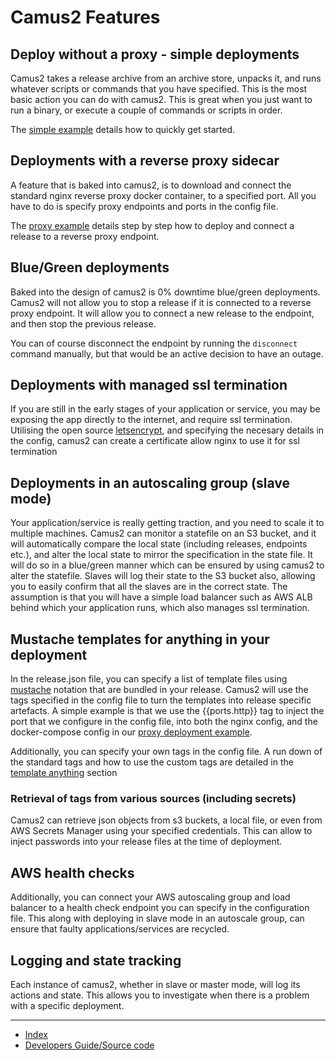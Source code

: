 # Camus2 Features

## Deploy without a proxy - simple deployments

Camus2 takes a release archive from an archive store, unpacks it, and runs whatever scripts or commands that you have specified. This is the most basic action you can do with camus2.
This is great when you just want to run a binary, or execute a couple of commands or scripts in order.

The [simple example](/camus2/userguide/simple-example) details how to quickly get started.

## Deployments with a reverse proxy sidecar

A feature that is baked into camus2, is to download and connect the standard nginx reverse proxy docker container, to a specified port.
All you have to do is specify proxy endpoints and ports in the config file.

The [proxy example](/camus2/userguide/proxy-example) details step by step how to deploy and connect a release to a reverse proxy endpoint.

## Blue/Green deployments

Baked into the design of camus2 is 0% downtime blue/green deployments. Camus2 will not allow you to stop a release if it is connected to a reverse proxy endpoint. It will allow you to connect a new release to the endpoint, and then stop the previous release.

You can of course disconnect the endpoint by running the `disconnect` command manually, but that would be an active decision to have an outage.

## Deployments with managed ssl termination

If you are still in the early stages of your application or service, you may be exposing the app directly to the internet, and require ssl termination.
Utilising the open source [letsencrypt](https://letsencrypt.org/about/), and specifying the necesary details in the config, camus2 can create a certificate allow nginx to use it for ssl termination

## Deployments in an autoscaling group (slave mode)

Your application/service is really getting traction, and you need to scale it to multiple machines. Camus2 can monitor a statefile on an S3 bucket, and it will automatically compare the local state (including releases, endpoints etc.), and alter the local state to mirror the specification in the state file. It will do so in a blue/green manner which can be ensured by using camus2 to alter the statefile.
Slaves will log their state to the S3 bucket also, allowing you to easily confirm that all the slaves are in the correct state. The assumption is that you will have a simple load balancer such as AWS ALB behind which your application runs, which also manages ssl termination.

## Mustache templates for anything in your deployment

In the release.json file, you can specify a list of template files using [mustache](https://mustache.github.io/mustache.5.html) notation that are bundled in your release.
Camus2 will use the tags specified in the config file to turn the templates into release specific artefacts.
A simple example is that we use the {{ports.http}} tag to inject the port that we configure in the config file, into both the nginx config, and the docker-compose config in our [proxy deployment example](/camus2/userguide/2-stepbystepexamples/2-proxy-example).

Additionally, you can specify your own tags in the config file. A run down of the standard tags and how to use the custom tags are detailed in the [template anything](/camus2/userguide/3-reference/3-templateanything) section

### Retrieval of tags from various sources (including secrets)

Camus2 can retrieve json objects from s3 buckets, a local file, or even from AWS Secrets Manager using your specified credentials. This can allow to inject passwords into your release files at the time of deployment.

## AWS health checks

Additionally, you can connect your AWS autoscaling group and load balancer to a health check endpoint you can specify in the configuration file. This along with deploying in slave mode in an autoscale group, can ensure that faulty applications/services are recycled.

## Logging and state tracking

Each instance of camus2, whether in slave or master mode, will log its actions and state. This allows you to investigate when there is a problem with a specific deployment.

---

- [Index](/camus2/index)
- [Developers Guide/Source code](https://github.com/helix-collective/camus2)
